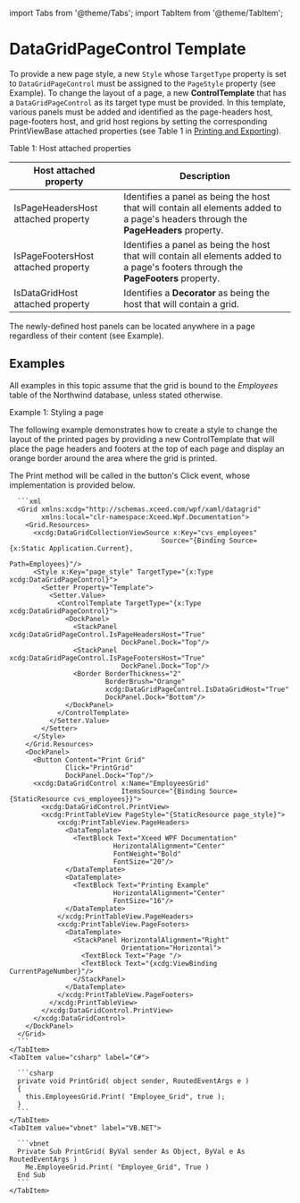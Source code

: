 import Tabs from '@theme/Tabs';
import TabItem from '@theme/TabItem';

# DataGridPageControl Template

To provide a new page style, a new `Style` whose `TargetType` property is set to `DataGridPageControl` must be assigned to the `PageStyle` property (see Example). To change the layout of a page, a new **ControlTemplate** that has a `DataGridPageControl` as its target type must be provided. In this template, various panels must be added and identified as the page-headers host, page-footers host, and grid host regions by setting the corresponding PrintViewBase attached properties (see Table 1 in [Printing and Exporting](/datagrid/fundamentals/printing-exporting-to-xps)).

Table 1: Host attached properties

|Host attached property|	Description|
|----------------------|-------------|
|IsPageHeadersHost attached property	|Identifies a panel as being the host that will contain all elements added to a page's headers through the **PageHeaders** property.|
|IsPageFootersHost attached property	|Identifies a panel as being the host that will contain all elements added to a page's footers through the **PageFooters** property.|
|IsDataGridHost attached property	|Identifies a **Decorator** as being the host that will contain a grid.|

The newly-defined host panels can be located anywhere in a page regardless of their content (see Example). 
## Examples
All examples in this topic assume that the grid is bound to the *Employees* table of the Northwind database, unless stated otherwise.

Example 1: Styling a page

The following example demonstrates how to create a style to change the layout of the printed pages by providing a new ControlTemplate that will place the page headers and footers at the top of each page and display an orange border around the area where the grid is printed.

The Print method will be called in the button's Click event, whose implementation is provided below.

<Tabs>
    <TabItem value="xaml" label="XAML" default>

      ```xml
      <Grid xmlns:xcdg="http://schemas.xceed.com/wpf/xaml/datagrid"
            xmlns:local="clr-namespace:Xceed.Wpf.Documentation">
        <Grid.Resources>
          <xcdg:DataGridCollectionViewSource x:Key="cvs_employees"
                                          Source="{Binding Source={x:Static Application.Current},
                                                              Path=Employees}"/>
          <Style x:Key="page_style" TargetType="{x:Type xcdg:DataGridPageControl}">
            <Setter Property="Template">
              <Setter.Value>
                <ControlTemplate TargetType="{x:Type xcdg:DataGridPageControl}">
                  <DockPanel>
                    <StackPanel xcdg:DataGridPageControl.IsPageHeadersHost="True"
                                DockPanel.Dock="Top"/>
                    <StackPanel xcdg:DataGridPageControl.IsPageFootersHost="True"
                                DockPanel.Dock="Top"/>
                    <Border BorderThickness="2"
                            BorderBrush="Orange"
                            xcdg:DataGridPageControl.IsDataGridHost="True"
                            DockPanel.Dock="Bottom"/>
                  </DockPanel>
                </ControlTemplate>
              </Setter.Value>
            </Setter>
          </Style>
        </Grid.Resources>
        <DockPanel>
          <Button Content="Print Grid"
                  Click="PrintGrid"
                  DockPanel.Dock="Top"/>
          <xcdg:DataGridControl x:Name="EmployeesGrid"
                                ItemsSource="{Binding Source={StaticResource cvs_employees}}">
            <xcdg:DataGridControl.PrintView>
            <xcdg:PrintTableView PageStyle="{StaticResource page_style}">
                <xcdg:PrintTableView.PageHeaders>
                  <DataTemplate>
                    <TextBlock Text="Xceed WPF Documentation"
                              HorizontalAlignment="Center"
                              FontWeight="Bold"
                              FontSize="20"/>
                  </DataTemplate>
                  <DataTemplate>
                    <TextBlock Text="Printing Example"
                              HorizontalAlignment="Center"
                              FontSize="16"/>
                  </DataTemplate>
                </xcdg:PrintTableView.PageHeaders>
                <xcdg:PrintTableView.PageFooters>
                  <DataTemplate>
                    <StackPanel HorizontalAlignment="Right"
                                Orientation="Horizontal">
                      <TextBlock Text="Page "/>
                      <TextBlock Text="{xcdg:ViewBinding CurrentPageNumber}"/>
                    </StackPanel>  
                  </DataTemplate>
                </xcdg:PrintTableView.PageFooters>
              </xcdg:PrintTableView>
            </xcdg:DataGridControl.PrintView>
          </xcdg:DataGridControl>
        </DockPanel>
      </Grid>
      ```
    </TabItem>
    <TabItem value="csharp" label="C#">

      ```csharp
      private void PrintGrid( object sender, RoutedEventArgs e )
      {
        this.EmployeesGrid.Print( "Employee_Grid", true );
      }
      ```
    </TabItem>
    <TabItem value="vbnet" label="VB.NET">

      ```vbnet
      Private Sub PrintGrid( ByVal sender As Object, ByVal e As RoutedEventArgs )
        Me.EmployeeGrid.Print( "Employee_Grid", True )
      End Sub
      ```
    </TabItem>    
  </Tabs>